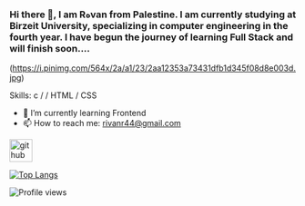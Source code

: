### Hi there 👋, I am Rهvan from Palestine. I am currently studying at Birzeit University, specializing in computer engineering in the fourth year. I have begun the journey of learning Full Stack and will finish soon....
(https://i.pinimg.com/564x/2a/a1/23/2aa12353a73431dfb1d345f08d8e003d.jpg)


Skills: c /  / HTML / CSS

- 🌱 I’m currently learning Frontend 
- 📫 How to reach me: rivanr44@gmail.com 


[<img src='https://www.pinterest.com/pin/1074319686084581308/' alt='github' height='40'>](https://github.com/Rivanjaradat)  

[![Top Langs](https://github-readme-stats.vercel.app/api/top-langs/?username=Rivanjaradat)](https://github.com/anuraghazra/github-readme-stats)

![Profile views](https://gpvc.arturio.dev/Rivanjaradat)  
